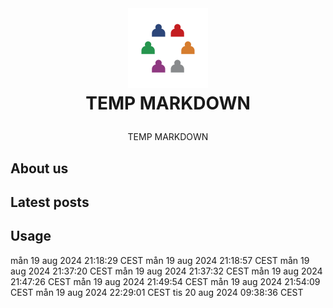 <br />
<h1>
<p align="center">
  <img src="profile/images/extrapreneur-logo.png" alt="Logo" width="128" height="128">
  <br> TEMP MARKDOWN
</h1>
  <p align="center">
   TEMP MARKDOWN
  </p>
</p>

## About us

<!-- START_ABOUT_SECTION -->

<!-- END_ABOUT_SECTION -->

## Latest posts

<!-- START_POSTS_SECTION -->

<!-- END_POSTS_SECTION -->

## Usage
mån 19 aug 2024 21:18:29 CEST
mån 19 aug 2024 21:18:57 CEST
mån 19 aug 2024 21:37:20 CEST
mån 19 aug 2024 21:37:32 CEST
mån 19 aug 2024 21:47:26 CEST
mån 19 aug 2024 21:49:54 CEST
mån 19 aug 2024 21:54:09 CEST
mån 19 aug 2024 22:29:01 CEST
tis 20 aug 2024 09:38:36 CEST

